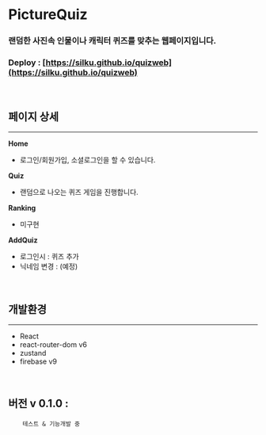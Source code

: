 # PictureQuiz


### 랜덤한 사진속 인물이나 캐릭터 퀴즈를 맞추는 웹페이지입니다.

### Deploy : [https://silku.github.io/quizweb](https://silku.github.io/quizweb)  

<br>

## 페이지 상세
****


**Home**
- 로그인/회원가입, 소셜로그인을 할 수 있습니다.

**Quiz**
- 랜덤으로 나오는 퀴즈 게임을 진행합니다.


**Ranking**
- 미구현
   

**AddQuiz**
- 로그인시 : 퀴즈 추가
- 닉네임 변경 : (예정)

<br>

## 개발환경
****
- React
- react-router-dom v6
- zustand
- firebase v9

<br>

##	버전 v 0.1.0 :

	    테스트 & 기능개발 중
		
        